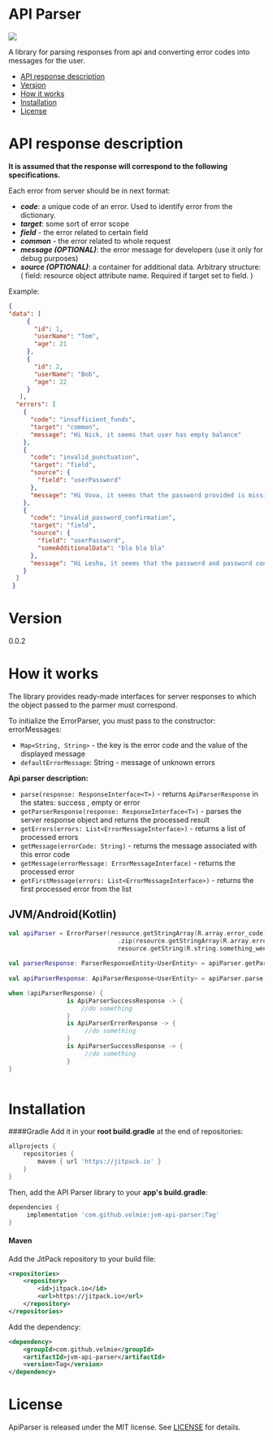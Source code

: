 # API Parser

[![](https://jitpack.io/v/velmie/jvm-api-parser.svg)](https://jitpack.io/#velmie/jvm-api-parser)

A library for parsing responses from api and converting error codes into messages for the user.

- [API response description](#api-response-description)
- [Version](#version)
- [How it works](#how-it-works)
- [Installation](#installation)
- [License](#license)

# API response description
**It is assumed that the response will correspond to the following specifications.**

Each error from server should be in next format:

- ***code***: a unique code of an error. Used to identify error from the dictionary.
- ***target***: some sort of error scope
- ***field*** - the error related to certain field
- ***common*** - the error related to whole request
- ***message (OPTIONAL)***: the error message for developers (use it only for debug purposes)
- ***source (OPTIONAL)***: a container for additional data. Arbitrary structure: ( field: resource object attribute name. Required if target set to field. )

Example:
```json
{
"data": [
     {
       "id": 1,
       "userName": "Tom",
       "age": 21
     },
     {
       "id": 2,
       "userName": "Bob",
       "age": 22
     }
   ],
  "errors": [
    {
      "code": "insufficient_funds",
      "target": "common",
      "message": "Hi Nick, it seems that user has empty balance"
    },
    {
      "code": "invalid_punctuation",
      "target": "field",
      "source": {
        "field": "userPassword"
      },
      "message": "Hi Vova, it seems that the password provided is missing a punctuation character"
    },
    {
      "code": "invalid_password_confirmation",
      "target": "field",
      "source": {
        "field": "userPassword",
        "someAdditionalData": "bla bla bla"
      },
      "message": "Hi Lesha, it seems that the password and password confirmation fields do not match"
    }
  ]
 }
```
# Version
0.0.2

# How it works
The library provides ready-made interfaces for server responses to which the object passed to the parmer must correspond.

To initialize the ErrorParser, you must pass to the constructor:
  errorMessages: 
- `Map<String, String>` - the key is the error code and the value of the displayed message
- `defaultErrorMessage`: String - message of unknown errors


**Api parser description:**
- `parse(response: ResponseInterface<T>)` - returns `ApiParserResponse` in the states: success , empty or error
- `getParserResponse(response: ResponseInterface<T>)` - parses the server response object and returns the processed result
- `getErrors(errors: List<ErrorMessageInterface>)` - returns a list of processed errors
- `getMessage(errorCode: String)` - returns the message associated with this error code
- `getMessage(errorMessage: ErrorMessageInterface)` - returns the processed error
- `getFirstMessage(errors: List<ErrorMessageInterface>)` - returns the first processed error from the list

JVM/Android(Kotlin)
-------------

```kotlin
val apiParser = ErrorParser(resource.getStringArray(R.array.error_code)
                              .zip(resource.getStringArray(R.array.error_message)).toMap(),
                              resource.getString(R.string.something_went_wrong))
               
val parserResponse: ParserResponseEntity<UserEntity> = apiParser.getParserResponse(serverResponse)
                             
val apiParserResponse: ApiParserResponse<UserEntity> = apiParser.parse(serverResponse)  

when (apiParserResponse) {
                is ApiParserSuccessResponse -> {
                    //do something
                }
                is ApiParserErrorResponse -> {
                     //do something
                }
                is ApiParserSuccessResponse -> {
                     //do something
                }
}
                            
```

# Installation

####Gradle
Add it in your **root build.gradle** at the end of repositories:
```groovy
allprojects {
	repositories {
		maven { url 'https://jitpack.io' }
	}
}
```
Then, add the API Parser library to your **app's build.gradle**:
```groovy
dependencies {
	 implementation 'com.github.velmie:jvm-api-parser:Tag'
}
```
#### Maven

Add the JitPack repository to your build file:
```XML
<repositories>
	<repository>
	    <id>jitpack.io</id>
	    <url>https://jitpack.io</url>
	</repository>
</repositories>
```

Add the dependency:
```XML
<dependency>
    <groupId>com.github.velmie</groupId>
    <artifactId>jvm-api-parser</artifactId>
    <version>Tag</version>
</dependency>
```

# License
ApiParser is released under the MIT license. See [LICENSE](https://github.com/velmie/ios-api-error-parser/blob/0.0.2/LICENSE) for details.